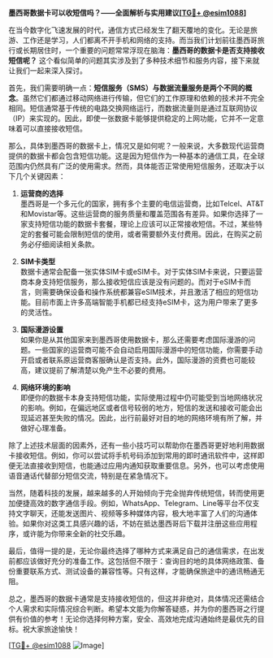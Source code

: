 **墨西哥数据卡可以收短信吗？——全面解析与实用建议[[TG💪+ @esim1088](https://t.me/s/esim1088)]**

在当今数字化飞速发展的时代，通信方式已经发生了翻天覆地的变化。无论是旅游、工作还是学习，人们都离不开手机和网络的支持。而当我们计划前往墨西哥旅行或长期居住时，一个重要的问题常常浮现在脑海：**墨西哥的数据卡是否支持接收短信呢？** 这个看似简单的问题其实涉及到了多种技术细节和服务内容，接下来就让我们一起来深入探讨。

首先，我们需要明确一点：**短信服务（SMS）与数据流量服务是两个不同的概念**。虽然它们都通过移动网络进行传输，但它们的工作原理和依赖的技术并不完全相同。短信通常基于传统的电路交换网络运行，而数据流量则是通过互联网协议（IP）来实现的。因此，即使一张数据卡能够提供稳定的上网功能，它并不一定意味着可以直接接收短信。

那么，具体到墨西哥的数据卡上，情况又是如何呢？一般来说，大多数现代运营商提供的数据卡都会包含短信功能。这是因为短信作为一种基本的通信工具，在全球范围内仍然具有广泛的使用需求。然而，具体能否正常使用短信服务，还取决于以下几个关键因素：

1. **运营商的选择**  
   墨西哥是一个多元化的国家，拥有多个主要的电信运营商，比如Telcel、AT&T和Movistar等。这些运营商的服务质量和覆盖范围各有差异。如果你选择了一家支持短信功能的数据卡套餐，理论上应该可以正常接收短信。不过，某些特定的套餐可能会限制短信的使用，或者需要额外支付费用。因此，在购买之前务必仔细阅读相关条款。

2. **SIM卡类型**  
   数据卡通常会配备一张实体SIM卡或eSIM卡。对于实体SIM卡来说，只要运营商本身支持短信服务，那么接收短信应该是没有问题的。而对于eSIM卡而言，则需要确保设备和操作系统都兼容eSIM技术，并且激活了相应的短信功能。目前市面上许多高端智能手机都已经支持eSIM卡，这为用户带来了更多的灵活性。

3. **国际漫游设置**  
   如果你是从其他国家来到墨西哥使用数据卡，那么还需要考虑国际漫游的问题。一些国家的运营商可能不会自动启用国际漫游中的短信功能，你需要手动开启或者联系原运营商客服确认是否支持。此外，国际漫游的资费也可能较高，建议提前了解清楚以免产生不必要的费用。

4. **网络环境的影响**  
   即便你的数据卡本身支持短信功能，实际使用过程中仍可能受到当地网络状况的影响。例如，在偏远地区或者信号较弱的地方，短信的发送和接收可能会出现延迟甚至失败的情况。因此，出行前最好对目的地的网络环境有所了解，并做好心理准备。

除了上述技术层面的因素外，还有一些小技巧可以帮助你在墨西哥更好地利用数据卡接收短信。例如，你可以尝试将手机号码添加到常用的即时通讯软件中，这样即便无法直接收到短信，也能通过应用内通知获取重要信息。另外，也可以考虑使用语音通话代替部分短信交流，特别是在紧急情况下。

当然，随着科技的发展，越来越多的人开始倾向于完全抛弃传统短信，转而使用更加便捷高效的数字通信手段。例如，WhatsApp、Telegram、Line等平台不仅支持文字聊天，还能发送图片、视频等多种媒体内容，极大地丰富了人们的沟通体验。如果你对这类工具感兴趣的话，不妨在抵达墨西哥后下载并注册这些应用程序，或许能为你带来全新的社交乐趣。

最后，值得一提的是，无论你最终选择了哪种方式来满足自己的通信需求，在出发前都应该做好充分的准备工作。这包括但不限于：查询目的地的具体网络政策、备份重要联系方式、测试设备的兼容性等。只有这样，才能确保旅途中的通讯畅通无阻。

总之，墨西哥的数据卡通常是支持接收短信的，但这并非绝对，具体情况还需结合个人需求和实际情况综合判断。希望本文能为你解答疑惑，并为你的墨西哥之行提供有价值的参考！无论你选择何种方案，安全、高效地完成沟通始终是最优先的目标。祝大家旅途愉快！

[[TG💪+ @esim1088](https://t.me/s/esim1088) ![Image](https://i.postimg.cc/4NQfJmqS/Snipaste-2025-05-13-00-14-12.png)]